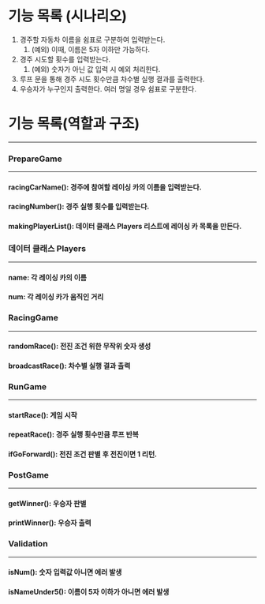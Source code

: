 # 기능 목록 (시나리오)

1. 경주할 자동차 이름을 쉼표로 구분하여 입력받는다.
    1. (예외) 이때, 이름은 5자 이하만 가능하다.
2. 경주 시도할 횟수를 입력받는다.
    1. (예외) 숫자가 아닌 값 입력 시 예외 처리한다.
3. 루프 문을 통해 경주 시도 횟수만큼 차수별 실행 결과를 출력한다.
4. 우승자가 누구인지 출력한다. 여러 명일 경우 쉼표로 구분한다.

# 기능 목록(역할과 구조)
---
### PrepareGame
---
#### racingCarName(): 경주에 참여할 레이싱 카의 이름을 입력받는다.
#### racingNumber(): 경주 실행 횟수를 입력받는다.
#### makingPlayerList(): 데이터 클래스 Players 리스트에 레이싱 카 목록을 만든다.

### 데이터 클래스 Players
---
#### name: 각 레이싱 카의 이름
#### num: 각 레이싱 카가 움직인 거리

### RacingGame
---
#### randomRace(): 전진 조건 위한 무작위 숫자 생성
#### broadcastRace(): 차수별 실행 결과 출력

### RunGame
---
#### startRace(): 게임 시작
#### repeatRace(): 경주 실행 횟수만큼 루프 반복
#### ifGoForward(): 전진 조건 판별 후 전진이면 1 리턴.

### PostGame
---
#### getWinner(): 우승자 판별
#### printWinner(): 우승자 출력

### Validation
---
#### isNum(): 숫자 입력값 아니면 에러 발생
#### isNameUnder5(): 이름이 5자 이하가 아니면 에러 발생